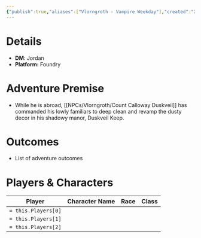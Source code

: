 ```yaml
---
{"publish":true,"aliases":["Vlorngroth - Vampire Weekday"],"created":"2025-10-03T10:23:37.000-04:00","modified":"2025-10-16T09:10:47.000-04:00","published":"2025-10-16T09:10:47.000-04:00","cssclasses":"","DM":"Jordan","Players":null,"Platform":"Foundry","Sessions":null,"Start Date":"2025-10-30"}
---
```


# Details
- **DM**: Jordan
- **Platform:** Foundry

# Adventure Premise
- While he is abroad, [[NPCs/Vlorngroth/Count Calloway Duskveil]] has commanded his lowly familiars to deep clean and revamp the dusty decor in his shadowy manor, Duskveil Keep.

# Outcomes
- List of adventure outcomes

# Players & Characters
| Player              | Character Name | Race | Class |
| ------------------- | -------------- | ---- | ----- |
| `= this.Players[0]` |                |      |       |
| `= this.Players[1]` |                |      |       |
| `= this.Players[2]` |                |      |       |

